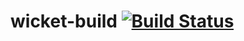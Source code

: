 wicket-build [![Build Status](https://travis-ci.org/radamus/wicket-build.png?branch=master)](https://travis-ci.org/radamus/wicket-build)
============

